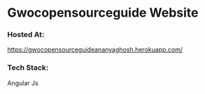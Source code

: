# Gwocopensourceguide Website

### Hosted At: 
https://gwocopensourceguideananyaghosh.herokuapp.com/

### Tech Stack: 
Angular Js



